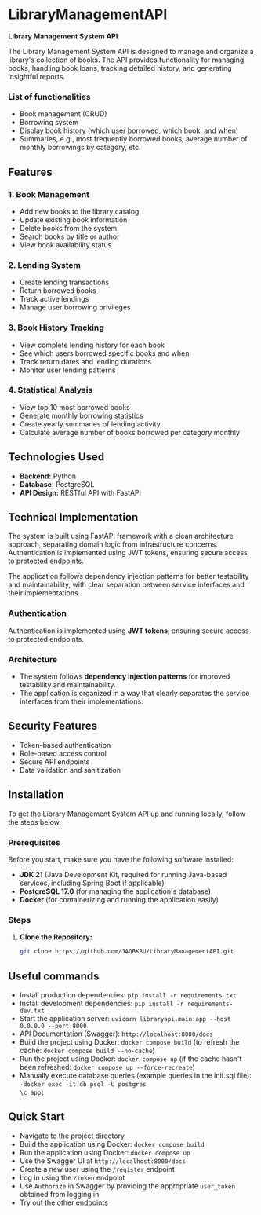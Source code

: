 # LibraryManagementAPI

**Library Management System API**

The Library Management System API is designed to manage and organize a library's collection of books. The API provides functionality for managing books, handling book loans, tracking detailed history, and generating insightful reports.

### List of functionalities
- Book management (CRUD)
- Borrowing system
- Display book history (which user borrowed, which book, and when)
- Summaries, e.g., most frequently borrowed books, average number of monthly borrowings by category, etc.

## Features

### 1. Book Management
- Add new books to the library catalog
- Update existing book information
- Delete books from the system
- Search books by title or author
- View book availability status

### 2. Lending System
- Create lending transactions
- Return borrowed books
- Track active lendings
- Manage user borrowing privileges

### 3. Book History Tracking
- View complete lending history for each book
- See which users borrowed specific books and when
- Track return dates and lending durations
- Monitor user lending patterns

### 4. Statistical Analysis
- View top 10 most borrowed books
- Generate monthly borrowing statistics
- Create yearly summaries of lending activity
- Calculate average number of books borrowed per category monthly

## Technologies Used

- **Backend:** Python
- **Database:** PostgreSQL
- **API Design:** RESTful API with FastAPI

## Technical Implementation

The system is built using FastAPI framework with a clean architecture approach, separating domain logic from infrastructure concerns. Authentication is implemented using JWT tokens, ensuring secure access to protected endpoints.

The application follows dependency injection patterns for better testability and maintainability, with clear separation between service interfaces and their implementations.

### Authentication
Authentication is implemented using **JWT tokens**, ensuring secure access to protected endpoints. 

### Architecture
- The system follows **dependency injection patterns** for improved testability and maintainability.
- The application is organized in a way that clearly separates the service interfaces from their implementations.

## Security Features

- Token-based authentication
- Role-based access control
- Secure API endpoints
- Data validation and sanitization

## Installation

To get the Library Management System API up and running locally, follow the steps below.

### Prerequisites
Before you start, make sure you have the following software installed:

- **JDK 21** (Java Development Kit, required for running Java-based services, including Spring Boot if applicable)
- **PostgreSQL 17.0** (for managing the application's database)
- **Docker** (for containerizing and running the application easily)

### Steps

1. **Clone the Repository:**
   ```bash
   git clone https://github.com/JAQBKRU/LibraryManagementAPI.git
   ```

## Useful commands
- Install production dependencies: `pip install -r requirements.txt`  
- Install development dependencies: `pip install -r requirements-dev.txt`  
- Start the application server: `uvicorn libraryapi.main:app --host 0.0.0.0 --port 8000`  
- API Documentation (Swagger): `http://localhost:8000/docs`  
- Build the project using Docker: `docker compose build` (to refresh the cache: `docker compose build --no-cache`)  
- Run the project using Docker: `docker compose up` (if the cache hasn't been refreshed: `docker compose up --force-recreate`)  
- Manually execute database queries (example queries in the init.sql file):  
  `-docker exec -it db psql -U postgres`  
  `\c app;`

## Quick Start
- Navigate to the project directory  
- Build the application using Docker: `docker compose build`  
- Run the application using Docker: `docker compose up`  
- Use the Swagger UI at `http://localhost:8000/docs`  
- Create a new user using the `/register` endpoint  
- Log in using the `/token` endpoint  
- Use `Authorize` in Swagger by providing the appropriate `user_token` obtained from logging in  
- Try out the other endpoints
